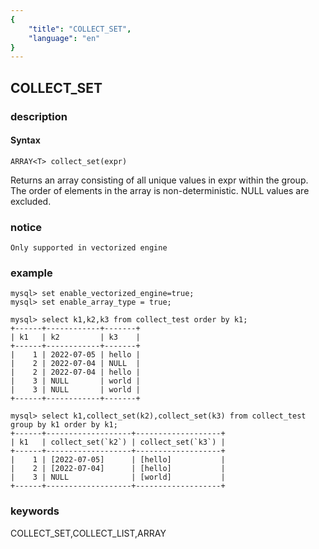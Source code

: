 ```yaml
---
{
    "title": "COLLECT_SET",
    "language": "en"
}
---
```


<!-- 
Licensed to the Apache Software Foundation (ASF) under one
or more contributor license agreements.  See the NOTICE file
distributed with this work for additional information
regarding copyright ownership.  The ASF licenses this file
to you under the Apache License, Version 2.0 (the
"License"); you may not use this file except in compliance
with the License.  You may obtain a copy of the License at

  http://www.apache.org/licenses/LICENSE-2.0

Unless required by applicable law or agreed to in writing,
software distributed under the License is distributed on an
"AS IS" BASIS, WITHOUT WARRANTIES OR CONDITIONS OF ANY
KIND, either express or implied.  See the License for the
specific language governing permissions and limitations
under the License.
-->

## COLLECT_SET
### description
#### Syntax

`ARRAY<T> collect_set(expr)`

Returns an array consisting of all unique values in expr within the group.
The order of elements in the array is non-deterministic. NULL values are excluded.

### notice

```
Only supported in vectorized engine
```

### example

```
mysql> set enable_vectorized_engine=true;
mysql> set enable_array_type = true;

mysql> select k1,k2,k3 from collect_test order by k1;
+------+------------+-------+
| k1   | k2         | k3    |
+------+------------+-------+
|    1 | 2022-07-05 | hello |
|    2 | 2022-07-04 | NULL  |
|    2 | 2022-07-04 | hello |
|    3 | NULL       | world |
|    3 | NULL       | world |
+------+------------+-------+

mysql> select k1,collect_set(k2),collect_set(k3) from collect_test group by k1 order by k1;
+------+-------------------+-------------------+
| k1   | collect_set(`k2`) | collect_set(`k3`) |
+------+-------------------+-------------------+
|    1 | [2022-07-05]      | [hello]           |
|    2 | [2022-07-04]      | [hello]           |
|    3 | NULL              | [world]           |
+------+-------------------+-------------------+
```

### keywords
COLLECT_SET,COLLECT_LIST,ARRAY
